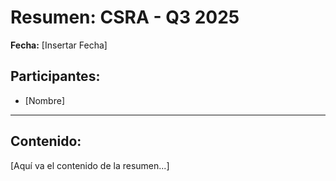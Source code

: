 # Resumen: CSRA - Q3 2025

**Fecha:** [Insertar Fecha]

## Participantes:
* [Nombre]

---

## Contenido:

[Aquí va el contenido de la resumen...]